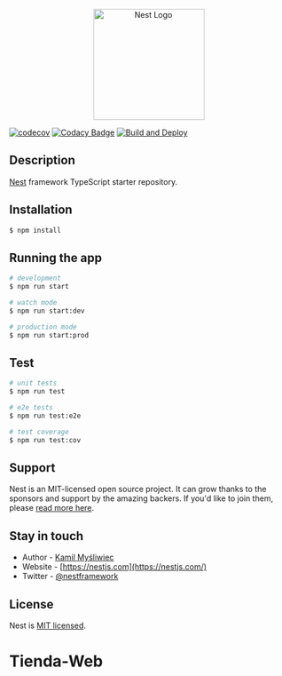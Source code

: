 <p align="center">
  <a href="http://nestjs.com/" target="blank"><img src="https://nestjs.com/img/logo-small.svg" width="200" alt="Nest Logo" /></a>
</p>

[circleci-image]: https://img.shields.io/circleci/build/github/nestjs/nest/master?token=abc123def456
[circleci-url]: https://circleci.com/gh/nestjs/nest

[![codecov](https://codecov.io/gh/PieresAgustin/Tienda-Web-NestJS/graph/badge.svg?token=Y3GI6OWH21)](https://codecov.io/gh/PieresAgustin/Tienda-Web-NestJS)
[![Codacy Badge](https://app.codacy.com/project/badge/Grade/0eb545d4a38d4d7ba058c9f9e40bee06)](https://app.codacy.com/gh/PieresAgustin/Tienda-Web-NestJS/dashboard?utm_source=gh&utm_medium=referral&utm_content=&utm_campaign=Badge_grade)
[![Build and Deploy](https://github.com/PieresAgustin/Tienda-Web-NestJS/actions/workflows/new-release.yml/badge.svg)](https://github.com/PieresAgustin/Tienda-Web-NestJS/actions/workflows/new-release.yml)
  <!--[![Backers on Open Collective](https://opencollective.com/nest/backers/badge.svg)](https://opencollective.com/nest#backer)
  [![Sponsors on Open Collective](https://opencollective.com/nest/sponsors/badge.svg)](https://opencollective.com/nest#sponsor)-->

## Description

[Nest](https://github.com/nestjs/nest) framework TypeScript starter repository.

## Installation

```bash
$ npm install
```

## Running the app

```bash
# development
$ npm run start

# watch mode
$ npm run start:dev

# production mode
$ npm run start:prod
```

## Test

```bash
# unit tests
$ npm run test

# e2e tests
$ npm run test:e2e

# test coverage
$ npm run test:cov
```

## Support

Nest is an MIT-licensed open source project. It can grow thanks to the sponsors and support by the amazing backers. If you'd like to join them, please [read more here](https://docs.nestjs.com/support).

## Stay in touch

- Author - [Kamil Myśliwiec](https://kamilmysliwiec.com)
- Website - [https://nestjs.com](https://nestjs.com/)
- Twitter - [@nestframework](https://twitter.com/nestframework)

## License

Nest is [MIT licensed](LICENSE).
# Tienda-Web
